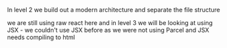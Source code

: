 In level 2 we build out a modern architecture and separate the file structure

we are still using raw react here and in level 3 we will be looking at using JSX - we couldn't use JSX before as we were not using Parcel and JSX needs compiling to html
